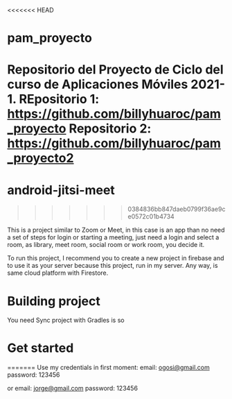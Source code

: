 <<<<<<< HEAD
# pam_proyecto
Repositorio del Proyecto de Ciclo del curso de Aplicaciones Móviles 2021-1.
REpositorio 1: https://github.com/billyhuaroc/pam_proyecto
Repositorio 2: https://github.com/billyhuaroc/pam_proyecto2
=======
# android-jitsi-meet
>>>>>>> 0384836bb847daeb0799f36ae9ce0572c01b4734

This is a project similar to Zoom or Meet, in this case is an app than no need a set of steps for login or starting a meeting, just need a login and select a room, as library, meet room, social room or work room, you decide it.

To run this project, I recommend you to create a new project in firebase and to use it as your server because this project, run in my server. Any way, is same cloud platform with Firestore.

# Building project
You need Sync project with Gradles is so

# Get started
=======
Use my credentials in first moment:
email: ogosi@gmail.com
password: 123456

or 
email: jorge@gmail.com
password: 123456
